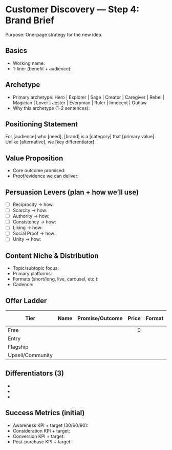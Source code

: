 # Customer Discovery — Step 4: Brand Brief

Purpose: One-page strategy for the new idea.

## Basics
- Working name:
- 1-liner (benefit + audience):

## Archetype
- Primary archetype: Hero | Explorer | Sage | Creator | Caregiver | Rebel | Magician | Lover | Jester | Everyman | Ruler | Innocent | Outlaw
- Why this archetype (1–2 sentences):

## Positioning Statement
For [audience] who [need], [brand] is a [category] that [primary value]. Unlike [alternative], we [key differentiator].

## Value Proposition
- Core outcome promised:
- Proof/evidence we can deliver:

## Persuasion Levers (plan + how we’ll use)
- [ ] Reciprocity → how:
- [ ] Scarcity → how:
- [ ] Authority → how:
- [ ] Consistency → how:
- [ ] Liking → how:
- [ ] Social Proof → how:
- [ ] Unity → how:

## Content Niche & Distribution
- Topic/subtopic focus:
- Primary platforms:
- Formats (short/long, live, carousel, etc.):
- Cadence:

## Offer Ladder
| Tier | Name | Promise/Outcome | Price | Format | Risk Reversal | Primary CTA |
|---|---|---|---:|---|---|---|
| Free |  |  | 0 |  |  |  |
| Entry |  |  |  |  |  |  |
| Flagship |  |  |  |  |  |  |
| Upsell/Community |  |  |  |  |  |  |

## Differentiators (3)
- 
- 
- 

## Success Metrics (initial)
- Awareness KPI + target (30/60/90):
- Consideration KPI + target:
- Conversion KPI + target:
- Post-purchase KPI + target:

